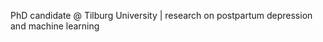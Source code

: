 PhD candidate @ Tilburg University | research on postpartum depression and machine learning


<!---
LSibbald/LSibbald is a ✨ special ✨ repository because its `README.md` (this file) appears on your GitHub profile.
You can click the Preview link to take a look at your changes.
--->
